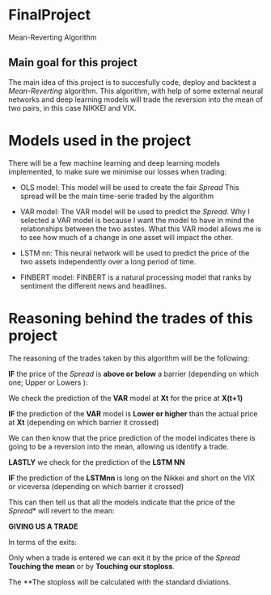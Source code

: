 # FinalProject
Mean-Reverting Algorithm


## Main goal for this project

The main idea of this project is to succesfully code, deploy and backtest a *Mean-Reverting* algorithm. This algorithm, with help of some external neural networks and deep learning models will trade the reversion into the mean of two pairs, in this case NIKKEI and VIX.

# Models used in the project

There will be a few machine learning and deep learning models implemented, to make sure we minimise our losses when trading:

- OLS model: This model will be used to create the fair *Spread* This spread will be the main time-serie traded by the algorithm
  
- VAR model: The VAR model will be used to predict the *Spread*. Why I selected a VAR model is because I want the model to have in mind the relationships between the two asstes. What this VAR model allows me is to see how much of a change in one asset will impact the other.
  
- LSTM nn: This neural network will be used to predict the price of the two assets independently over a long period of time.

- FINBERT model: FINBERT is a natural processing model that ranks by sentiment the different news and headlines.


# Reasoning behind the trades of this project 

The reasoning of the trades taken by this algorithm will be the following:

**IF** the price of the *Spread* is **above or below** a barrier (depending on which one; Upper or Lowers ):

We check the prediction of the **VAR** model at **Xt** for the price at **X(t+1)**

**IF** the prediction of the **VAR** model is **Lower or higher** than the actual price at **Xt** (depending on which barrier it crossed) 

We can then know that the price prediction of the model indicates there is going to be a reversion into the mean, allowing us identify a trade.

**LASTLY** we check for the prediction of the **LSTM NN** 

**IF** the prediction of the **LSTMnn** is long on the Nikkei and short on the VIX or viceversa (depending on which barrier it crossed)

This can then tell us that all the models indicate that the price of the *Spread**  will revert to the mean:

**GIVING US A TRADE**

In terms of the exits:

Only when a trade is entered we can exit it by the price of the *Spread* **Touching the mean** or by **Touching our stoploss**.

The **The stoploss will be calculated with the standard diviations.
            
